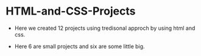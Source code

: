 # HTML-and-CSS-Projects

- Here we created 12 projects using tredisonal approch by using html and css.

- Here 6 are small projects and six are some little big.
